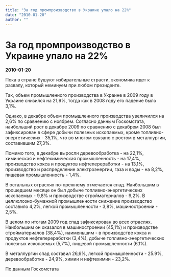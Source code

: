 ```yaml
---
title: "За год промпроизводство в Украине упало на 22%"
date: "2010-01-20"
author: ""
---
```


# За год промпроизводство в Украине упало на 22%

**2010-01-20** 

Пока в стране бушуют избирательные страсти, экономика идет к развалу, который неминуем при любом президенте.

Так, объем промышленного производства в Украине в 2009 году в Украине снизился на 21,9%, тогда как в 2008 году его падение было 3,1%.

Однако, в декабре объем промышленного производства увеличился на 2,6% по сравнению с ноябрем. Согласно данным Госкомстата, наибольший рост в декабре 2009 по сравнению с декабрем 2008 был зафиксирован в сфере добычи полезных ископаемых, кроме топливно-энергетических - 35,1%, что во многом связано с ростом в металлургии, составившим 27,3%.

Помимо того, в декабре выросли деревообработка - на 22,1%, химическая и нефтехимическая промышленность - на 17,4%, производство кокса и продуктов нефтепереработки - на 13,1%, производство и распределение электроэнергии, газа и воды - на 8,2%, пищевая промышленность - 1,4%.

В остальных отраслях по-прежнему отмечается спад. Наибольшим в прошедшем месяце он был добыче топливно-энергетических ископаемых - 9,8% и производстве стройматериалов - 9,2%. В целлюлозно-бумажной промышленности снижение производство составило 4,2%, легкой промышленности - 3,8%, машиностроении - 2,5%.

В целом по итогам 2009 год спад зафиксирован во всех отраслях. Наибольшим он оказался в машиностроении (45,1%) и производстве стройматериалов (38,4%), наименьшим - в производстве кокса и продуктов нефтепереработки (3,4%), добыче топливно-энергетических полезных ископаемых (5,7%), пищевой промышленности (6,1%).

В металлургии спад составил 26,6%, легкой промышленности - 25.9%, деревообработке - 24,9%, химии и нефтехимии - 23,2%.

По данным Госкомстата